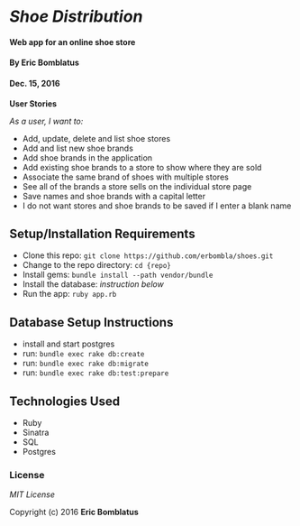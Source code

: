 # _Shoe Distribution_

#### Web app for an online shoe store

#### By Eric Bomblatus
#### Dec. 15, 2016

**User Stories**

_As a user, I want to:_

* Add, update, delete and list shoe stores
* Add and list new shoe brands
* Add shoe brands in the application
* Add existing shoe brands to a store to show where they are sold
* Associate the same brand of shoes with multiple stores
* See all of the brands a store sells on the individual store page
* Save names and shoe brands with a capital letter
* I do not want stores and shoe brands to be saved if I enter a blank name

## Setup/Installation Requirements

* Clone this repo: `git clone https://github.com/erbombla/shoes.git`
* Change to the repo directory: `cd {repo}`
* Install gems: `bundle install --path vendor/bundle`
* Install the database: *instruction below*
* Run the app: `ruby app.rb`

## Database Setup Instructions

* install and start postgres
* run: `bundle exec rake db:create`
* run: `bundle exec rake db:migrate`
* run: `bundle exec rake db:test:prepare`

## Technologies Used

* Ruby
* Sinatra
* SQL
* Postgres

### License

*MIT License*

Copyright (c) 2016 **Eric Bomblatus**
